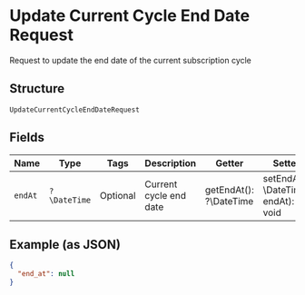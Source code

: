 
# Update Current Cycle End Date Request

Request to update the end date of the current subscription cycle

## Structure

`UpdateCurrentCycleEndDateRequest`

## Fields

| Name | Type | Tags | Description | Getter | Setter |
|  --- | --- | --- | --- | --- | --- |
| `endAt` | `?\DateTime` | Optional | Current cycle end date | getEndAt(): ?\DateTime | setEndAt(?\DateTime endAt): void |

## Example (as JSON)

```json
{
  "end_at": null
}
```

